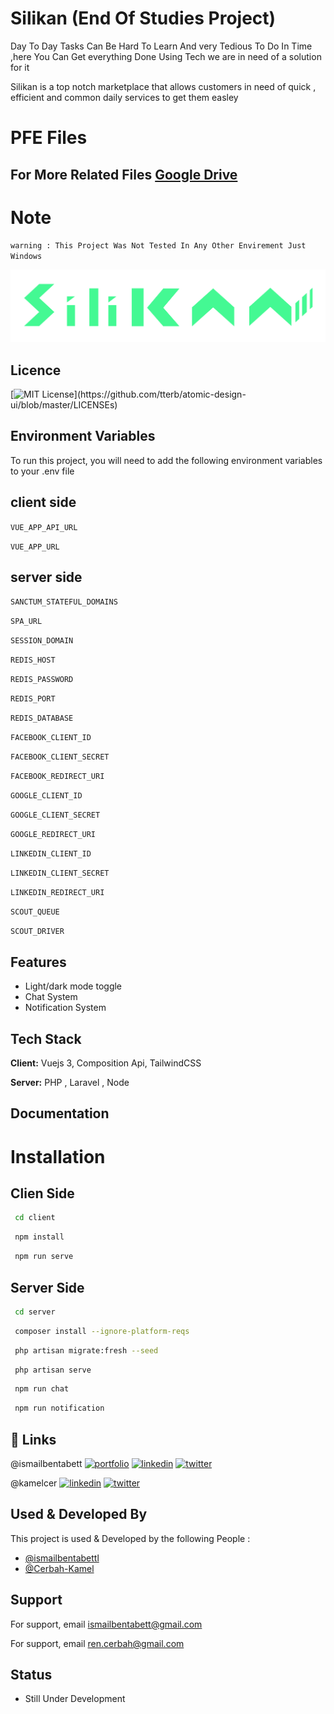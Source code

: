 
# Silikan (End Of Studies Project)

Day To Day Tasks Can Be Hard To Learn And very Tedious To Do In Time ,here
You Can Get everything Done Using Tech we are in need of a solution for it

Silikan is a top notch marketplace that allows customers in need of quick , efficient 
 and common daily services to get them easley


# PFE Files

## For More Related Files [Google Drive](https://drive.google.com/drive/folders/1q-326fT_3PdzJ4iFsBfSNGYcsTt7n76Z?usp=sharing)
# Note

`warning : This Project Was Not Tested In Any Other Envirement Just Windows`



![Logo](./client/src/assets//Logos/full-green.svg)








## Licence



[![MIT License](https://img.shields.io/apm/l/atomic-design-ui.svg?)](https://github.com/tterb/atomic-design-ui/blob/master/LICENSEs)

## Environment Variables

To run this project, you will need to add the following environment variables to your .env file
## client side

`VUE_APP_API_URL`

`VUE_APP_URL`


## server side

`SANCTUM_STATEFUL_DOMAINS`

`SPA_URL`

`SESSION_DOMAIN`

`REDIS_HOST`

`REDIS_PASSWORD`

`REDIS_PORT`

`REDIS_DATABASE`

`FACEBOOK_CLIENT_ID`

`FACEBOOK_CLIENT_SECRET`

`FACEBOOK_REDIRECT_URI`

`GOOGLE_CLIENT_ID`

`GOOGLE_CLIENT_SECRET`

`GOOGLE_REDIRECT_URI`

`LINKEDIN_CLIENT_ID`

`LINKEDIN_CLIENT_SECRET`

`LINKEDIN_REDIRECT_URI`

`SCOUT_QUEUE`

`SCOUT_DRIVER`




## Features

- Light/dark mode toggle
- Chat System
- Notification System



## Tech Stack

**Client:** Vuejs 3, Composition Api, TailwindCSS

**Server:** PHP , Laravel , Node


## Documentation




# Installation

## Clien Side

```bash
 cd client
  ```

  ```bash
   npm install

```
  ```bash
   npm run serve

```


## Server Side

```bash
 cd server
  ```
  ```bash
   composer install --ignore-platform-reqs
  ```
  ```bash
   php artisan migrate:fresh --seed
  ```
  ```bash
   php artisan serve
  ```
  ```bash
   npm run chat
  ```
  ```bash
   npm run notification
```



## 🔗 Links
@ismailbentabett
[![portfolio](https://img.shields.io/badge/my_portfolio-000?style=for-the-badge&logo=ko-fi&logoColor=white)](https://www.ismailbentabett.com)
[![linkedin](https://img.shields.io/badge/linkedin-0A66C2?style=for-the-badge&logo=linkedin&logoColor=white)](https://www.linkedin.com/in/ismailbentabett/)
[![twitter](https://img.shields.io/badge/twitter-1DA1F2?style=for-the-badge&logo=twitter&logoColor=white)](https://twitter.com/ismailbentabet)

@kamelcer
[![linkedin](https://img.shields.io/badge/linkedin-0A66C2?style=for-the-badge&logo=linkedin&logoColor=white)](https://www.linkedin.com/in/kamel-cerbah-7ab4b31b1/)
[![twitter](https://img.shields.io/badge/twitter-1DA1F2?style=for-the-badge&logo=twitter&logoColor=white)](https://twitter.com/kamelcerbah)
## Used & Developed By

This project is used & Developed by the following People :

- [@ismailbentabettl](https://github.com/ismailbentabettl)
- [@Cerbah-Kamel](https://github.com/Cerbah-Kamel)


## Support

For support, email ismailbentabett@gmail.com

For support, email ren.cerbah@gmail.com



## Status

- Still Under Development



